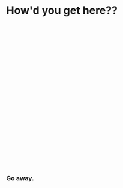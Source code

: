 # How'd you get here??

<div style="width:100%;height:0;padding-bottom:75%;position:relative;">
<img src="https://i.giphy.com/media/YSeWtruZU3jS5dnRfh/giphy.webp" width="100%">
</img>
</div>

### Go away.
